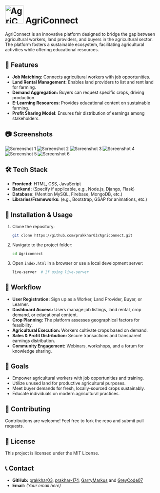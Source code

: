 # <img src="https://i.postimg.cc/D0r4xCg4/dark-Mode-Logo.png" alt="AgriConnect Logo" width="60"> AgriConnect 

AgriConnect is an innovative platform designed to bridge the gap between agricultural workers, land providers, and buyers in the agricultural sector. The platform fosters a sustainable ecosystem, facilitating agricultural activities while offering educational resources.

## 🌟 Features
- **Job Matching:** Connects agricultural workers with job opportunities.
- **Land Rental Management:** Enables land providers to list and rent land for farming.
- **Demand Aggregation:** Buyers can request specific crops, driving production.
- **E-Learning Resources:** Provides educational content on sustainable farming.
- **Profit Sharing Model:** Ensures fair distribution of earnings among stakeholders.

## 📷 Screenshots
![Screenshot 1](https://i.postimg.cc/mP5SjdTF/Screenshot-2025-02-20-150032.png)
![Screenshot 2](https://i.postimg.cc/1nxrhfnm/Screenshot-2025-02-20-150121.png)
![Screenshot 3](https://i.postimg.cc/sBG4Np2H/Screenshot-2025-02-20-150154.png)
![Screenshot 4](https://i.postimg.cc/gXvqYm8v/Screenshot-2025-02-20-150209.png)
![Screenshot 5](https://i.postimg.cc/zH8wv6F4/Screenshot-2025-02-20-150247.png)
![Screenshot 6](https://i.postimg.cc/YLR6WRX0/Screenshot-2025-02-20-150319.png)

## 🛠️ Tech Stack
- **Frontend:** HTML, CSS, JavaScript
- **Backend:** (Specify if applicable, e.g., Node.js, Django, Flask)
- **Database:** (Mention MySQL, Firebase, MongoDB, etc.)
- **Libraries/Frameworks:** (e.g., Bootstrap, GSAP for animations, etc.)

## 🚀 Installation & Usage
1. Clone the repository:
   ```sh
   git clone https://github.com/prakkhar03/Agriconnect.git
   ```
2. Navigate to the project folder:
   ```sh
   cd Agriconnect
   ```
3. Open `index.html` in a browser or use a local development server:
   ```sh
   live-server  # If using live-server
   ```

## 📌 Workflow
- **User Registration:** Sign up as a Worker, Land Provider, Buyer, or Learner.
- **Dashboard Access:** Users manage job listings, land rental, crop demand, or educational content.
- **Crop Planning:** The platform assesses geographical factors for feasibility.
- **Agricultural Execution:** Workers cultivate crops based on demand.
- **Sales & Profit Distribution:** Secure transactions and transparent earnings distribution.
- **Community Engagement:** Webinars, workshops, and a forum for knowledge sharing.

## 🎯 Goals
- Empower agricultural workers with job opportunities and training.
- Utilize unused land for productive agricultural purposes.
- Meet buyer demands for fresh, locally-sourced crops sustainably.
- Educate individuals on modern agricultural practices.

## 🤝 Contributing
Contributions are welcome! Feel free to fork the repo and submit pull requests.

## 📜 License
This project is licensed under the MIT License.

## 📞 Contact
- **GitHub:** [prakkhar03](https://github.com/prakkhar03), [prakhar-174](https://github.com/prakhar-174), [GarryMarkus](https://github.com/GarryMarkus) and [GreyCode07](https://github.com/GreyCode07) 
- **Email:** *(Your email here)*
